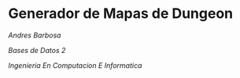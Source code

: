 # Generador de Mapas de Dungeon
*Andres Barbosa*

*Bases de Datos 2*

*Ingenieria En Computacion E Informatica*



